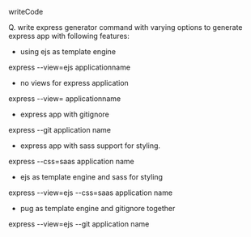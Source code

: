 writeCode

Q. write express generator command with varying options to generate express app with following features:

- using ejs as template engine

express --view=ejs applicationname

- no views for express application

express --view= applicationname

- express app with gitignore

express  --git application name

- express app with sass support for styling.

express   --css=saas application name

- ejs as template engine and sass for styling

express --view=ejs --css=saas  application name

- pug as template engine and gitignore together

express --view=ejs --git application name
